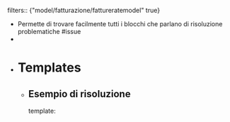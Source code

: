 filters:: {"model/fatturazione/fattureratemodel" true}

- Permette di trovare facilmente tutti i blocchi che parlano di risoluzione problematiche #issue
-
- # Templates
	- ## Esempio di risoluzione
	  template: